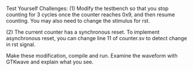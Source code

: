 Test Yourself Challenges: 
(1) Modify the testbench so that you stop counting for 3 cycles once the counter reaches 0x9, and then resume counting. You may also need to change the stimulus for rst.

(2) The current counter has a synchronous reset. To implement asynchronous reset, you can change line 11 of counter.sv to detect change in rst signal.

Make these modification, compile and run. Examine the waveform with GTKwave and explain what you see.

